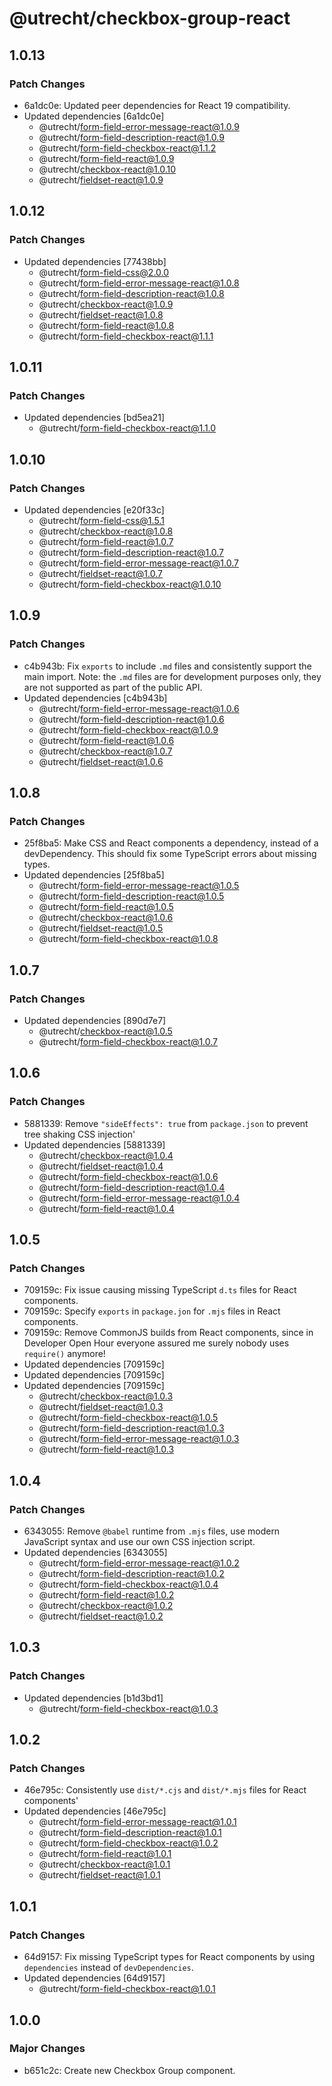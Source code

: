 # @utrecht/checkbox-group-react

## 1.0.13

### Patch Changes

- 6a1dc0e: Updated peer dependencies for React 19 compatibility.
- Updated dependencies [6a1dc0e]
  - @utrecht/form-field-error-message-react@1.0.9
  - @utrecht/form-field-description-react@1.0.9
  - @utrecht/form-field-checkbox-react@1.1.2
  - @utrecht/form-field-react@1.0.9
  - @utrecht/checkbox-react@1.0.10
  - @utrecht/fieldset-react@1.0.9

## 1.0.12

### Patch Changes

- Updated dependencies [77438bb]
  - @utrecht/form-field-css@2.0.0
  - @utrecht/form-field-error-message-react@1.0.8
  - @utrecht/form-field-description-react@1.0.8
  - @utrecht/checkbox-react@1.0.9
  - @utrecht/fieldset-react@1.0.8
  - @utrecht/form-field-react@1.0.8
  - @utrecht/form-field-checkbox-react@1.1.1

## 1.0.11

### Patch Changes

- Updated dependencies [bd5ea21]
  - @utrecht/form-field-checkbox-react@1.1.0

## 1.0.10

### Patch Changes

- Updated dependencies [e20f33c]
  - @utrecht/form-field-css@1.5.1
  - @utrecht/checkbox-react@1.0.8
  - @utrecht/form-field-react@1.0.7
  - @utrecht/form-field-description-react@1.0.7
  - @utrecht/form-field-error-message-react@1.0.7
  - @utrecht/fieldset-react@1.0.7
  - @utrecht/form-field-checkbox-react@1.0.10

## 1.0.9

### Patch Changes

- c4b943b: Fix `exports` to include `.md` files and consistently support the main import.
  Note: the `.md` files are for development purposes only, they are not supported as part of the public API.
- Updated dependencies [c4b943b]
  - @utrecht/form-field-error-message-react@1.0.6
  - @utrecht/form-field-description-react@1.0.6
  - @utrecht/form-field-checkbox-react@1.0.9
  - @utrecht/form-field-react@1.0.6
  - @utrecht/checkbox-react@1.0.7
  - @utrecht/fieldset-react@1.0.6

## 1.0.8

### Patch Changes

- 25f8ba5: Make CSS and React components a dependency, instead of a devDependency. This should fix some TypeScript errors about missing types.
- Updated dependencies [25f8ba5]
  - @utrecht/form-field-error-message-react@1.0.5
  - @utrecht/form-field-description-react@1.0.5
  - @utrecht/form-field-react@1.0.5
  - @utrecht/checkbox-react@1.0.6
  - @utrecht/fieldset-react@1.0.5
  - @utrecht/form-field-checkbox-react@1.0.8

## 1.0.7

### Patch Changes

- Updated dependencies [890d7e7]
  - @utrecht/checkbox-react@1.0.5
  - @utrecht/form-field-checkbox-react@1.0.7

## 1.0.6

### Patch Changes

- 5881339: Remove `"sideEffects": true` from `package.json` to prevent tree shaking CSS injection'
- Updated dependencies [5881339]
  - @utrecht/checkbox-react@1.0.4
  - @utrecht/fieldset-react@1.0.4
  - @utrecht/form-field-checkbox-react@1.0.6
  - @utrecht/form-field-description-react@1.0.4
  - @utrecht/form-field-error-message-react@1.0.4
  - @utrecht/form-field-react@1.0.4

## 1.0.5

### Patch Changes

- 709159c: Fix issue causing missing TypeScript `d.ts` files for React components.
- 709159c: Specify `exports` in `package.jon` for `.mjs` files in React components.
- 709159c: Remove CommonJS builds from React components, since in Developer Open Hour everyone assured me surely nobody uses `require()` anymore!
- Updated dependencies [709159c]
- Updated dependencies [709159c]
- Updated dependencies [709159c]
  - @utrecht/checkbox-react@1.0.3
  - @utrecht/fieldset-react@1.0.3
  - @utrecht/form-field-checkbox-react@1.0.5
  - @utrecht/form-field-description-react@1.0.3
  - @utrecht/form-field-error-message-react@1.0.3
  - @utrecht/form-field-react@1.0.3

## 1.0.4

### Patch Changes

- 6343055: Remove `@babel` runtime from `.mjs` files, use modern JavaScript syntax and use our own CSS injection script.
- Updated dependencies [6343055]
  - @utrecht/form-field-error-message-react@1.0.2
  - @utrecht/form-field-description-react@1.0.2
  - @utrecht/form-field-checkbox-react@1.0.4
  - @utrecht/form-field-react@1.0.2
  - @utrecht/checkbox-react@1.0.2
  - @utrecht/fieldset-react@1.0.2

## 1.0.3

### Patch Changes

- Updated dependencies [b1d3bd1]
  - @utrecht/form-field-checkbox-react@1.0.3

## 1.0.2

### Patch Changes

- 46e795c: Consistently use `dist/*.cjs` and `dist/*.mjs` files for React components'
- Updated dependencies [46e795c]
  - @utrecht/form-field-error-message-react@1.0.1
  - @utrecht/form-field-description-react@1.0.1
  - @utrecht/form-field-checkbox-react@1.0.2
  - @utrecht/form-field-react@1.0.1
  - @utrecht/checkbox-react@1.0.1
  - @utrecht/fieldset-react@1.0.1

## 1.0.1

### Patch Changes

- 64d9157: Fix missing TypeScript types for React components by using `dependencies` instead of `devDependencies`.
- Updated dependencies [64d9157]
  - @utrecht/form-field-checkbox-react@1.0.1

## 1.0.0

### Major Changes

- b651c2c: Create new Checkbox Group component.
